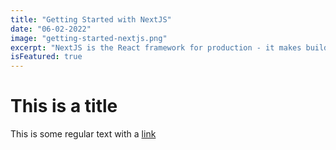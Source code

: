 ```yaml
---
title: "Getting Started with NextJS"
date: "06-02-2022"
image: "getting-started-nextjs.png"
excerpt: "NextJS is the React framework for production - it makes building fullstack React apps and sites a breeze and ships with build-in SSR."
isFeatured: true
---
```


# This is a title

This is some regular text with a [link](https://google.com)